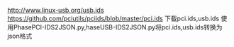 http://www.linux-usb.org/usb.ids
https://github.com/pciutils/pciids/blob/master/pci.ids
下载pci.ids,usb.ids
使用PhasePCI-IDS2JSON.py,haseUSB-IDS2JSON.py将pci.ids,usb.ids转换为json格式

